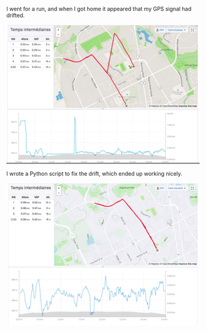 I went for a run, and when I got home it appeared that my GPS signal had drifted.

![before](https://github.com/ehalbertsma/GPX-file-editor/blob/master/Capture%20d’écran%202020-06-30%20à%204.50.23%20PM.png)

I wrote a Python script to fix the drift, which ended up working nicely.

![after](https://github.com/ehalbertsma/GPX-file-editor/blob/master/Capture%20d’écran%202020-06-30%20à%204.50.35%20PM.png)
